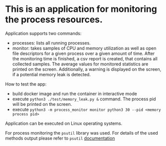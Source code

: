 # This is an application for monitoring the process resources.

Application supports two commands:
 - processes: lists all running processes.
 - monitor: takes samples of CPU and memory utilization as well as open file descriptors for a given process over a given amount of time. After the monitoring time is finished, a csv report is created, that contains all collected samples. The average values for monitored statistics are printed on the screen. Additionally, a warning is displayed on the screen, if a potential memory leak is detected.

 How to test the app:

 - build docker image and run the container in interactive mode
 - execute `python3 ./test/memory_leak.py &` command. The process pid will be printed on the screen.
 - execute `python3 -m process_monitor monitor python3 30 --pid <memory process pid>`

Application can be executed on Linux operating systems.

For process monitoring the `psutil` library was used. For details of the used methods output please refer to `psutil` [documentation](https://psutil.readthedocs.io/en/latest)  